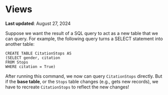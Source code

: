 # Views

**Last updated**: August 27, 2024

Suppose we want the result of a SQL query to act as a new table that we
can query. For example, the following query turns a SELECT statement
into another table:

    CREATE TABLE CitationStops AS
    (SELECT gender, citation
    FROM Stops
    WHERE citation = True)

After running this command, we now can query `CitationStops` directly.
But if the **base table**, or the `Stops` table changes (e.g., gets new
records), we have to recreate `CitationStops` to reflect the new
changes!
